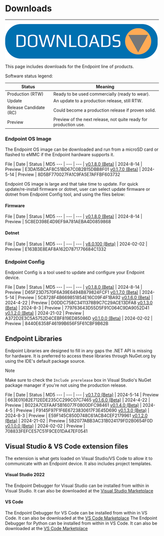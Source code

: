 # Downloads

---
![Download](images/downloads.png)

This page includes downloads for the Endpoint line of products.

Software status legend:

Status | Meaning
--- | ---
Production (RTW) | Ready to be used commercially (ready to wear).
Update | An update to a production release, still RTW.
Release Candidate (RC) | Could become a production release if proven solid.
Preview | Preview of the next release, not quite ready for production use.


### Endpoint OS Image

The Endpoint OS image can be downloaded and run from a microSD card or flashed to eMMC if the Endpoint hardware supports it. 

File | Date | Status | MD5
--- | --- | --- |
[v0.1.8.0 (Beta)](https://ghistorage.blob.core.windows.net/downloads/Endpoint/Firmware/endpoint_image_B0180.7.31.24.img) | 2024-8-14 | Preview | E3DA15BCAF8C51BD67C0B2B15DBB8F01
[v0.1.7.0 (Beta)](https://ghistorage.blob.core.windows.net/downloads/Endpoint/Firmware/endpoint_image_B0170.5.14.24.img) | 2024-5-14 | Preview | 8D5BF770027FA1C9FA5E7AFFBF603732

Endpoint OS image is large and that take time to update. For quick update/re-install firmware or dotnet, user can select update firmware or dotnet from Endpoint Config tool, and using the files below:

#### Firmware

File | Date | Status | MD5
--- | --- | --- |
[v0.1.8.0 (Beta)](https://ghistorage.blob.core.windows.net/downloads/Endpoint/Firmware/rootfs.ghi) | 2024-8-14 | Preview | 5C8ED398E4D9EF9A781AEBA4D0859868

#### Dotnet

File | Date | Status | MD5
--- | --- | --- |
[v8.0.100 (Beta)](https://ghistorage.blob.core.windows.net/downloads/Endpoint/Firmware/dotnet.ghi) | 2024-02-02 | Preview | E163B3E8EAF8A162D7871776684C1332

### Endpoint Config 

Endpoint Config is a tool used to update and configure your Endpoint device.

File | Date | Status | MD5
--- | --- | --- | 
[v0.1.8.0 (Beta)](https://ghistorage.blob.core.windows.net/downloads/Endpoint/Config/Endpoint_Config_Setup_v0.1.8.msi) | 2024-8-14 | Preview | D65F23D7570F6A39E6494B879824FCF1
[v0.1.7.0 (Beta)](https://ghistorage.blob.core.windows.net/downloads/Endpoint/Config/Endpoint_Config_Setup_v0.1.7.msi) | 2024-5-14 | Preview | 5C8728F4B669851854E16C09F4F1BA92
[v0.1.6.0 (Beta)](https://ghistorage.blob.core.windows.net/downloads/Endpoint/Config/Endpoint_Config_Setup_v0.1.6.msi) | 2024-4-22 | Preview | D0DDC758C3411378B9C7C29ACE13DFA8
[v0.1.3.0 (Beta)](https://ghistorage.blob.core.windows.net/downloads/Endpoint/Config/Endpoint_Config_Setup_v0.1.3.msi) | 2024-8-3 | Preview | 779763643D55D5F91C064C9DA9052D41
[v0.1.2.0 (Beta)](https://ghistorage.blob.core.windows.net/downloads/Endpoint/Config/Endpoint_Config_Setup_v0.1.2.msi) | 2024-21-02 | Preview | A372D2E3C5A5752D4CEBF819ED85086D
[v0.1.0.0 (Beta)](https://ghistorage.blob.core.windows.net/downloads/Endpoint/Config/Endpoint_Config_Setup_v0.1.0.0.msi) | 2024-02-02 | Preview | 8440E6358F46199B656F5F61CBF9B62B

## Endpoint Libraries

Endpoint Libraries are designed to fill in any gaps the .NET API is missing for hardware. It is preferred to access these libraries through NuGet.org by using the IDE's default package source.

> [!Note]
> Make sure to check the `Include prerelease` box in Visual Studio's NuGet package manager if you're not using the production release.

File | Date | Status | MD5
--- | --- | --- | 
[v0.1.7.0 (Beta)](https://ghistorage.blob.core.windows.net/downloads/Endpoint/Libraries/GHIElectronics.Endpoint.Libraries_v0.1.7.0.zip) | 2024-5-14 | Preview | 663E01082E712EDE235CC299C07C7465
[v0.1.6.0 (Beta)](https://ghistorage.blob.core.windows.net/downloads/Endpoint/Libraries/GHIElectronics.Endpoint.Libraries_v0.1.6.0.zip) | 2024-4-22 | Preview | B022A7CEFAAF5B16077F0800DFC98461
[v0.1.4.0 (Beta)](https://ghistorage.blob.core.windows.net/downloads/Endpoint/Libraries/GHIElectronics.Endpoint.Libraries_v0.1.4.0.zip) | 2024-4-5 | Preview | F9145F97F1F6E6723830617F3E45D690
[v0.1.3.0 (Beta)](https://ghistorage.blob.core.windows.net/downloads/Endpoint/Libraries/endpoint_libraries_v0.1.3.0.zip) | 2024-8-3 | Preview | E59F145C850D748C61ACB4CEF2179961
[v0.1.2.0 (Beta)](https://ghistorage.blob.core.windows.net/downloads/Endpoint/Libraries/endpoint_libraries_v0.1.2.0.zip) | 2024-21-02 | Preview | 5B2077ABB3AC31B024179FD2B0654F0D
[v0.1.0.0 (Beta)](https://ghistorage.blob.core.windows.net/downloads/Endpoint/Libraries/endpoint_libraries_v0.1.0.0.zip) | 2024-02-02 | Preview | 708833FEFCE57C51F9CE01DA47EF0541



## Visual Studio & VS Code extension files

The extension is what gets loaded on Visual Studio/VS Code to allow it to communicate with an Endpoint device. It also includes project templates.

#### Visual Studio 2022

The Endpoint Debugger for Visual Studio can be installed from within in Visual Studio. It can also be downloaded at the [Visual Studio Marketplace](https://marketplace.visualstudio.com/items?itemName=ghielectronics.Endpoint-VS-Debugger)

#### VS Code

The Endpoint Debugger for VS Code can be installed from within in VS Code. It can also be downloaded at the [VS Code Marketplace](https://marketplace.visualstudio.com/items?itemName=ghielectronics.endpointvscnet)
The Endpoint Debugger for Python can be installed from within in VS Code. It can also be downloaded at the [VS Code Marketplace](https://marketplace.visualstudio.com/items?itemName=ghielectronics.endpointvscpy)



